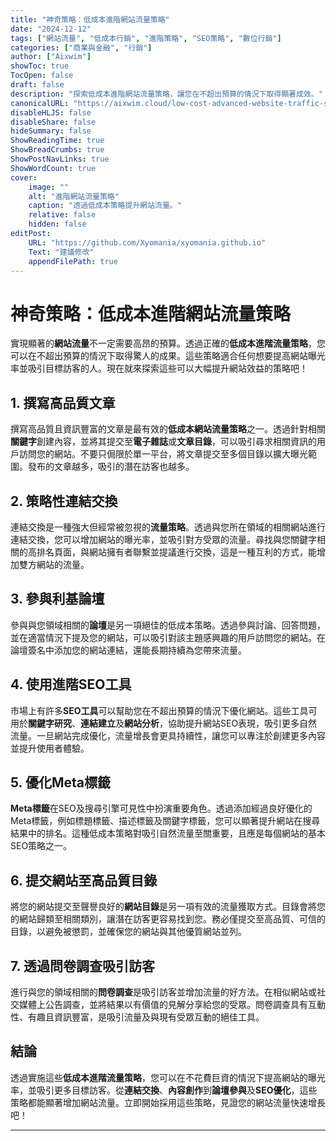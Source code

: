 ```yaml
---
title: "神奇策略：低成本進階網站流量策略"
date: "2024-12-12"
tags: ["網站流量", "低成本行銷", "進階策略", "SEO策略", "數位行銷"]
categories: ["商業與金融", "行銷"]
author: ["Aixwim"]
showToc: true
TocOpen: false
draft: false
description: "探索低成本進階網站流量策略，讓您在不超出預算的情況下取得顯著成效。"
canonicalURL: "https://aixwim.cloud/low-cost-advanced-website-traffic-strategies"
disableHLJS: false
disableShare: false
hideSummary: false
ShowReadingTime: true
ShowBreadCrumbs: true
ShowPostNavLinks: true
ShowWordCount: true
cover:
    image: ""
    alt: "進階網站流量策略"
    caption: "透過低成本策略提升網站流量。"
    relative: false
    hidden: false
editPost:
    URL: "https://github.com/Xyomania/xyomania.github.io"
    Text: "建議修改"
    appendFilePath: true
---
```


# 神奇策略：低成本進階網站流量策略

實現顯著的**網站流量**不一定需要高昂的預算。透過正確的**低成本進階流量策略**，您可以在不超出預算的情況下取得驚人的成果。這些策略適合任何想要提高網站曝光率並吸引目標訪客的人。現在就來探索這些可以大幅提升網站效益的策略吧！

## 1. 撰寫高品質文章

撰寫高品質且資訊豐富的文章是最有效的**低成本網站流量策略**之一。透過針對相關**關鍵字**創建內容，並將其提交至**電子雜誌**或**文章目錄**，可以吸引尋求相關資訊的用戶訪問您的網站。不要只侷限於單一平台，將文章提交至多個目錄以擴大曝光範圍。發布的文章越多，吸引的潛在訪客也越多。

## 2. 策略性連結交換

連結交換是一種強大但經常被忽視的**流量策略**。透過與您所在領域的相關網站進行連結交換，您可以增加網站的曝光率，並吸引對方受眾的流量。尋找與您關鍵字相關的高排名頁面，與網站擁有者聯繫並提議進行交換，這是一種互利的方式，能增加雙方網站的流量。

## 3. 參與利基論壇

參與與您領域相關的**論壇**是另一項絕佳的低成本策略。透過參與討論、回答問題，並在適當情況下提及您的網站，可以吸引對該主題感興趣的用戶訪問您的網站。在論壇簽名中添加您的網站連結，還能長期持續為您帶來流量。

## 4. 使用進階SEO工具

市場上有許多**SEO工具**可以幫助您在不超出預算的情況下優化網站。這些工具可用於**關鍵字研究**、**連結建立**及**網站分析**，協助提升網站SEO表現，吸引更多自然流量。一旦網站完成優化，流量增長會更具持續性，讓您可以專注於創建更多內容並提升使用者體驗。

## 5. 優化Meta標籤

**Meta標籤**在SEO及搜尋引擎可見性中扮演重要角色。透過添加經過良好優化的Meta標籤，例如標題標籤、描述標籤及關鍵字標籤，您可以顯著提升網站在搜尋結果中的排名。這種低成本策略對吸引自然流量至關重要，且應是每個網站的基本SEO策略之一。

## 6. 提交網站至高品質目錄

將您的網站提交至聲譽良好的**網站目錄**是另一項有效的流量獲取方式。目錄會將您的網站歸類至相關類別，讓潛在訪客更容易找到您。務必僅提交至高品質、可信的目錄，以避免被懲罰，並確保您的網站與其他優質網站並列。

## 7. 透過問卷調查吸引訪客

進行與您的領域相關的**問卷調查**是吸引訪客並增加流量的好方法。在相似網站或社交媒體上公告調查，並將結果以有價值的見解分享給您的受眾。問卷調查具有互動性、有趣且資訊豐富，是吸引流量及與現有受眾互動的絕佳工具。

## 結論

透過實施這些**低成本進階流量策略**，您可以在不花費巨資的情況下提高網站的曝光率，並吸引更多目標訪客。從**連結交換**、**內容創作**到**論壇參與**及**SEO優化**，這些策略都能顯著增加網站流量。立即開始採用這些策略，見證您的網站流量快速增長吧！

---
